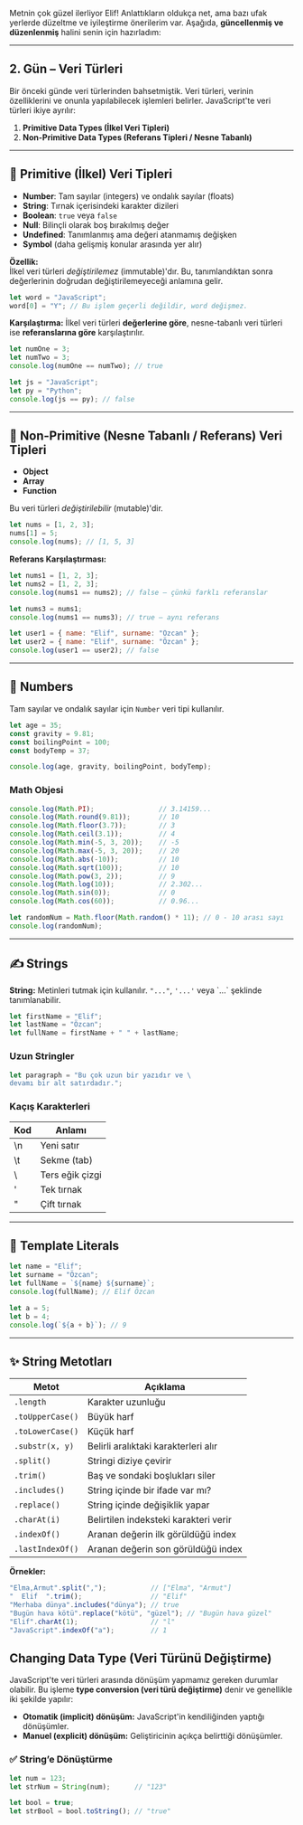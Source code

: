 Metnin çok güzel ilerliyor Elif! Anlattıkların oldukça net, ama bazı ufak yerlerde düzeltme ve iyileştirme önerilerim var. Aşağıda, **güncellenmiş ve düzenlenmiş** halini senin için hazırladım:

---

## 2. Gün – Veri Türleri

Bir önceki günde veri türlerinden bahsetmiştik. Veri türleri, verinin özelliklerini ve onunla yapılabilecek işlemleri belirler. JavaScript'te veri türleri ikiye ayrılır:

1. **Primitive Data Types (İlkel Veri Tipleri)**
2. **Non-Primitive Data Types (Referans Tipleri / Nesne Tabanlı)**

---

## 🧱 Primitive (İlkel) Veri Tipleri

- **Number**: Tam sayılar (integers) ve ondalık sayılar (floats)
- **String**: Tırnak içerisindeki karakter dizileri
- **Boolean**: `true` veya `false`
- **Null**: Bilinçli olarak boş bırakılmış değer
- **Undefined**: Tanımlanmış ama değeri atanmamış değişken
- **Symbol** (daha gelişmiş konular arasında yer alır)

**Özellik:**  
İlkel veri türleri *değiştirilemez* (immutable)'dır. Bu, tanımlandıktan sonra değerlerinin doğrudan değiştirilemeyeceği anlamına gelir.

```js
let word = "JavaScript";
word[0] = "Y"; // Bu işlem geçerli değildir, word değişmez.
```

**Karşılaştırma:**
İlkel veri türleri **değerlerine göre**, nesne-tabanlı veri türleri ise **referanslarına göre** karşılaştırılır.

```js
let numOne = 3;
let numTwo = 3;
console.log(numOne == numTwo); // true

let js = "JavaScript";
let py = "Python";
console.log(js == py); // false
```

---

## 🧳 Non-Primitive (Nesne Tabanlı / Referans) Veri Tipleri

- **Object**
- **Array**
- **Function**

Bu veri türleri *değiştirilebilir* (mutable)'dir.

```js
let nums = [1, 2, 3];
nums[1] = 5;
console.log(nums); // [1, 5, 3]
```

**Referans Karşılaştırması:**

```js
let nums1 = [1, 2, 3];
let nums2 = [1, 2, 3];
console.log(nums1 == nums2); // false – çünkü farklı referanslar

let nums3 = nums1;
console.log(nums1 == nums3); // true – aynı referans
```

```js
let user1 = { name: "Elif", surname: "Özcan" };
let user2 = { name: "Elif", surname: "Özcan" };
console.log(user1 == user2); // false
```

---

## 🔢 Numbers

Tam sayılar ve ondalık sayılar için `Number` veri tipi kullanılır.

```js
let age = 35;
const gravity = 9.81;
const boilingPoint = 100;
const bodyTemp = 37;

console.log(age, gravity, boilingPoint, bodyTemp);
```

### Math Objesi

```js
console.log(Math.PI);                // 3.14159...
console.log(Math.round(9.81));       // 10
console.log(Math.floor(3.7));        // 3
console.log(Math.ceil(3.1));         // 4
console.log(Math.min(-5, 3, 20));    // -5
console.log(Math.max(-5, 3, 20));    // 20
console.log(Math.abs(-10));          // 10
console.log(Math.sqrt(100));         // 10
console.log(Math.pow(3, 2));         // 9
console.log(Math.log(10));           // 2.302...
console.log(Math.sin(0));            // 0
console.log(Math.cos(60));           // 0.96...

let randomNum = Math.floor(Math.random() * 11); // 0 - 10 arası sayı
console.log(randomNum);
```

---

## ✍️ Strings

**String:** Metinleri tutmak için kullanılır. `"..."`, `'...'` veya \`...\` şeklinde tanımlanabilir.

```js
let firstName = "Elif";
let lastName = "Özcan";
let fullName = firstName + " " + lastName;
```

### Uzun Stringler

```js
let paragraph = "Bu çok uzun bir yazıdır ve \
devamı bir alt satırdadır.";
```

### Kaçış Karakterleri

| Kod  | Anlamı          |
|------|------------------|
| \n   | Yeni satır       |
| \t   | Sekme (tab)      |
| \\   | Ters eğik çizgi  |
| \'   | Tek tırnak       |
| \"   | Çift tırnak      |

---

## 🔁 Template Literals

```js
let name = "Elif";
let surname = "Özcan";
let fullName = `${name} ${surname}`;
console.log(fullName); // Elif Özcan
```

```js
let a = 5;
let b = 4;
console.log(`${a + b}`); // 9
```

---

## ✨ String Metotları

| Metot             | Açıklama |
|-------------------|---------|
| `.length`         | Karakter uzunluğu |
| `.toUpperCase()`  | Büyük harf |
| `.toLowerCase()`  | Küçük harf |
| `.substr(x, y)`   | Belirli aralıktaki karakterleri alır |
| `.split()`        | Stringi diziye çevirir |
| `.trim()`         | Baş ve sondaki boşlukları siler |
| `.includes()`     | String içinde bir ifade var mı? |
| `.replace()`      | String içinde değişiklik yapar |
| `.charAt(i)`      | Belirtilen indeksteki karakteri verir |
| `.indexOf()`      | Aranan değerin ilk görüldüğü index |
| `.lastIndexOf()`  | Aranan değerin son görüldüğü index |

**Örnekler:**

```js
"Elma,Armut".split(",");           // ["Elma", "Armut"]
"  Elif  ".trim();                 // "Elif"
"Merhaba dünya".includes("dünya"); // true
"Bugün hava kötü".replace("kötü", "güzel"); // "Bugün hava güzel"
"Elif".charAt(1);                  // "l"
"JavaScript".indexOf("a");         // 1
```

## Changing Data Type (Veri Türünü Değiştirme)

JavaScript'te veri türleri arasında dönüşüm yapmamız gereken durumlar olabilir. Bu işleme **type conversion (veri türü değiştirme)** denir ve genellikle iki şekilde yapılır:

- **Otomatik (implicit) dönüşüm:** JavaScript'in kendiliğinden yaptığı dönüşümler.
- **Manuel (explicit) dönüşüm:** Geliştiricinin açıkça belirttiği dönüşümler.

### ✅ String’e Dönüştürme
```js
let num = 123;
let strNum = String(num);      // "123"

let bool = true;
let strBool = bool.toString(); // "true"
